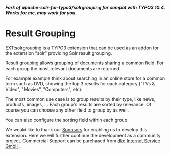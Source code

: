 ***Fork of apache-solr-for-typo3/solrgrouping for compat with TYPO3 10.4. Works for me, may work for you.***

# Result Grouping

EXT:solrgrouping is a TYPO3 extension that can be used as an addon for the extension "solr" providing Solr result grouping.

Result grouping allows grouping of documents sharing a common field. For each group the most relevant documents are returned.

For example example think about searching in an online store for a common term such as DVD, showing the top 3 results for each category ("TVs & Video", "Movies", "Computers", etc).

The most common use case is to group results by their type, like news, products, images, ... Each group's results are sorted by relevance. Of course you can choose any other field to group by as well.

You can also configure the sorting field within each group.

We would like to thank our [Sponsors](http://www.typo3-solr.com/en/sponsors/our-sponsors/) for enabling us to develop this extension.
Here we will further continue the development as a community project.
Commercial Support can be purchased from [dkd Internet Service GmbH](http://www.dkd.de).

